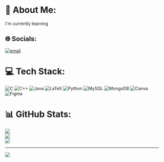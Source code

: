 # 💫 About Me:
I'm currently learning


## 🌐 Socials:
[![email](https://img.shields.io/badge/Email-D14836?logo=gmail&logoColor=white)](mailto:srinivas.t.personal@gmail.com) 

# 💻 Tech Stack:
![C](https://img.shields.io/badge/c-%2300599C.svg?style=flat-square&logo=c&logoColor=white) ![C++](https://img.shields.io/badge/c++-%2300599C.svg?style=flat-square&logo=c%2B%2B&logoColor=white) ![Java](https://img.shields.io/badge/java-%23ED8B00.svg?style=flat-square&logo=openjdk&logoColor=white) ![LaTeX](https://img.shields.io/badge/latex-%23008080.svg?style=flat-square&logo=latex&logoColor=white) ![Python](https://img.shields.io/badge/python-3670A0?style=flat-square&logo=python&logoColor=ffdd54) ![MySQL](https://img.shields.io/badge/mysql-4479A1.svg?style=flat-square&logo=mysql&logoColor=white) ![MongoDB](https://img.shields.io/badge/MongoDB-%234ea94b.svg?style=flat-square&logo=mongodb&logoColor=white) ![Canva](https://img.shields.io/badge/Canva-%2300C4CC.svg?style=flat-square&logo=Canva&logoColor=white) ![Figma](https://img.shields.io/badge/figma-%23F24E1E.svg?style=flat-square&logo=figma&logoColor=white)
# 📊 GitHub Stats:
![](https://github-readme-stats.vercel.app/api?username=TheSrinivasT&theme=vue-dark&hide_border=false&include_all_commits=false&count_private=false)<br/>
![](https://nirzak-streak-stats.vercel.app/?user=TheSrinivasT&theme=vue-dark&hide_border=false)<br/>
![](https://github-readme-stats.vercel.app/api/top-langs/?username=TheSrinivasT&theme=vue-dark&hide_border=false&include_all_commits=false&count_private=false&layout=compact)

---
[![](https://visitcount.itsvg.in/api?id=TheSrinivasT&icon=0&color=0)](https://visitcount.itsvg.in)

<!-- Proudly created with GPRM ( https://gprm.itsvg.in ) -->

